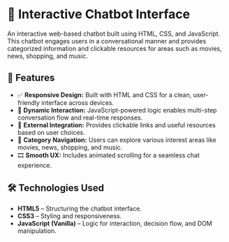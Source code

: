 # 💬 Interactive Chatbot Interface

An interactive web-based chatbot built using HTML, CSS, and JavaScript. This chatbot engages users in a conversational manner and provides categorized information and clickable resources for areas such as movies, news, shopping, and music.

## 🚀 Features

- ✅ **Responsive Design:** Built with HTML and CSS for a clean, user-friendly interface across devices.
- 🧠 **Dynamic Interaction:** JavaScript-powered logic enables multi-step conversation flow and real-time responses.
- 🔗 **External Integration:** Provides clickable links and useful resources based on user choices.
- 🎯 **Category Navigation:** Users can explore various interest areas like movies, news, shopping, and music.
- 🎞️ **Smooth UX:** Includes animated scrolling for a seamless chat experience.

## 🛠️ Technologies Used

- **HTML5** – Structuring the chatbot interface.
- **CSS3** – Styling and responsiveness.
- **JavaScript (Vanilla)** – Logic for interaction, decision flow, and DOM manipulation.


